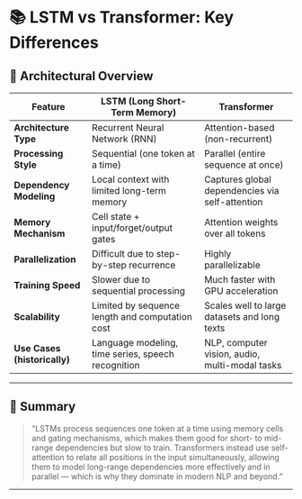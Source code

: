 # 📚 LSTM vs Transformer: Key Differences

## 🔧 Architectural Overview

| Feature                     | LSTM (Long Short-Term Memory)                        | Transformer                                      |
|----------------------------|------------------------------------------------------|--------------------------------------------------|
| **Architecture Type**      | Recurrent Neural Network (RNN)                      | Attention-based (non-recurrent)                 |
| **Processing Style**       | Sequential (one token at a time)                    | Parallel (entire sequence at once)              |
| **Dependency Modeling**    | Local context with limited long-term memory         | Captures global dependencies via self-attention |
| **Memory Mechanism**       | Cell state + input/forget/output gates              | Attention weights over all tokens               |
| **Parallelization**        | Difficult due to step-by-step recurrence            | Highly parallelizable                           |
| **Training Speed**         | Slower due to sequential processing                 | Much faster with GPU acceleration               |
| **Scalability**            | Limited by sequence length and computation cost     | Scales well to large datasets and long texts    |
| **Use Cases (historically)** | Language modeling, time series, speech recognition | NLP, computer vision, audio, multi-modal tasks  |

---

## 🧠 Summary

> “LSTMs process sequences one token at a time using memory cells and gating mechanisms, which makes them good for short- to mid-range dependencies but slow to train. Transformers instead use self-attention to relate all positions in the input simultaneously, allowing them to model long-range dependencies more effectively and in parallel — which is why they dominate in modern NLP and beyond.”

---
